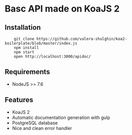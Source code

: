 <h1>Basc API made on KoaJS 2</h1>

<h2>Installation</h2>

```
    git clone https://github.com/valera-shulghin/koa2-boilerplate/blob/master/index.js
    npm install
    npm start
    open http://localhost:3000/apidoc/
```

<h2>Requirements</h2>

<ul>
    <li>NodeJS >= 7.6</li>
</ul>


<h2>Features</h2>
<ul>
    <li>KoaJS 2</li>
    <li>Automatic documentation generation with gulp</li>
    <li>PostgreSQL database</li>
    <li>Nice and clean error handler</li>
</ul>
